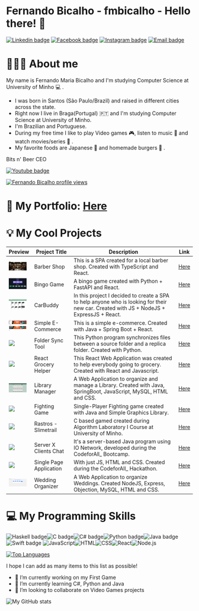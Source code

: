 # Fernando Bicalho - fmbicalho - Hello there! 👋

[![Linkedin badge](https://img.shields.io/badge/LinkedIn-0077B5?style=for-the-badge&logo=linkedin&logoColor=white)](https://www.linkedin.com/in/fernando-m-bicalho)
[![Facebook badge](https://img.shields.io/badge/Facebook-1877F2?style=for-the-badge&logo=facebook&logoColor=white)](https://www.facebook.com/fernandombicalho)
[![Instagram badge](https://img.shields.io/badge/-@fmbicalho-purple?style=for-the-badge&logo=Instagram&logoColor=white)](https://www.instagram.com/fmbicalho/)
[![Email badge](https://img.shields.io/badge/-fernando_bicalho-c71610?style=for-the-badge&logo=Gmail&logoColor=white)](mailto:fernando_bicalho@ymail.com)

# 🧑🏻‍💻 About me

My name is Fernando Maria Bicalho and I'm studying Computer Science at University of Minho 💻 . 

- I was born in Santos (São Paulo/Brazil) and raised in different cities across the state.
- Right now I live in Braga(Portugal) 🇵🇹 and I'm studying Computer Science at University of Minho.
- I'm Brazilian and Portuguese.
- During my free time I like to play Video games 🎮, listen to music 🎵 and watch movies/series 🍿 .
- My favorite foods are Japanese 🍣 and homemade burgers 🍔 .

Bits n' Beer CEO

[![Youtube badge](https://img.shields.io/badge/YouTube-FF0000?style=for-the-badge&logo=youtube&logoColor=white)](https://www.youtube.com/c/BitsnBeer)
 
[![Fernando Bicalho profile views](https://u8views.com/api/v1/github/profiles/22182187/views/day-week-month-total-count.svg)](https://u8views.com/github/fmbicalho)  

# 📁 My Portfolio:  [Here](https://bicalhos-portfolio.netlify.app/)  

# 💡 My Cool Projects

| Preview | Project Title | Description | Link |
|---------|---------------|-------------|------|
|<img src="https://github.com/fmbicalho/Portfolio2.0/blob/main/public/images/barber-shop.png" width="48">| Barber Shop | This is a SPA created for a local barber shop. Created with TypeScript and React. | [Here](https://barbershop2024.netlify.app) |
|<img src="https://github.com/fmbicalho/Portfolio2.0/blob/main/public/images/bingo.png" width="48">| Bingo Game | A bingo game created with Python + FastAPI and React. | [Here](https://github.com/fmbicalho/miniBingo/tree/main/anotherBingoGame) |
|<img src="https://github.com/fmbicalho/Portfolio2.0/blob/main/public/images/carbuddy-app.png" width="48">| CarBuddy | In this project I decided to create a SPA to help anyone who is looking for their new car. Created with JS + NodeJS + ExpressJS + React. | [Here](https://github.com/fmbicalho/CarBuddy) |
|<img src="https://github.com/fmbicalho/Portfolio2.0/blob/main/public/images/e-commerce.png" width="48">| Simple E-Commerce | This is a simple e-commerce. Created with Java + Spring Boot + React. | [Here](https://github.com/fmbicalho/Simple-E-Commerce) |
|<img src="https://cdn.icon-icons.com/icons2/1381/PNG/512/freefilesync_93716.png" width="48">| Folder Sync Tool | This Python program synchronizes files between a source folder and a replica folder. Created with Python. | [Here](https://github.com/fmbicalho/python_folder_sync) |
|<img src="https://www.instacart.com/assets/beetstrap/brand/2022/carrotlogo-1286c257354036d178c09e815906198eb7f012b8cdc4f6f8ec86d3e64d799a5b.png" width="48">| React Grocery Helper | This React Web Application was created to help everybody going to grocery. Created with React and Javascript. | [Here](https://github.com/fmbicalho/React-Grocery-Helper) |
|<img src="https://github.com/fmbicalho/LibraryManager/blob/main/src/main/resources/static/images/Home.png" width="48">| Library Manager | A Web Application to organize and manage a Library. Created with Java, SpringBoot, JavaScript, MySQL, HTML and CSS. | [Here](https://github.com/fmbicalho/LibraryManager/tree/main) |
|<img src="https://github.com/user-attachments/assets/2f9a34d4-b16b-4f74-bbe1-487094810cf1" width="48">| Fighting Game | Single-Player Fighting game created with Java and Simple Graphics Library. | [Here](https://github.com/fmbicalho/GameJam) |
|<img src="https://cf.geekdo-images.com/tYxS-l2Z8FkehH7eIQFY9A__opengraph/img/jA27SaLhCBZqH0zmZq-fhh-9nBY=/fit-in/1200x630/filters:strip_icc()/pic332409.jpg" width="48">| Rastros - Slimetrail | C based gamed created during Algorithm Laboratory I Course at University of Minho. | [Here](https://github.com/Alef-Keuffer/uminho.la1.rastos-c) |
|<img src="https://github.com/user-attachments/assets/bc4f9c8a-5530-4e18-a0d3-c0957676fb4a" width="48">| Server X Clients Chat | It's a server-based Java program using IO Network, developed during the CodeforAll_ Bootcamp. | [Here](https://github.com/fmbicalho/Online_Chat_in_Java.git) |
|<img src="https://encrypted-tbn0.gstatic.com/images?q=tbn:ANd9GcTaLGGazNffuwsJ1uVQIMd031guhotbnXFEow&s" width="48">| Single Page Application | With just JS, HTML and CSS. Created during the CodeforAll_ Hackathon. | [Here](https://github.com/fmbicalho/race4life) |
|<img src="https://github.com/fmbicalho/weddingOrganizerWithNodeJS/blob/main/src/images/home.png" width="48">| Wedding Organizer | A Web Application to organize Weddings. Created NodeJS, Express, Objection, MySQL, HTML and CSS. | [Here](https://github.com/fmbicalho/weddingOrganizerWithNodeJS) |

# 💻 My Programming Skills

![Haskell badge](https://img.shields.io/badge/Haskell-5e5086?style=for-the-badge&logo=haskell&logoColor=white)![C badge](https://img.shields.io/badge/C-00599C?style=for-the-badge&logo=c&logoColor=white)![C# badge](https://img.shields.io/badge/C%23-239120?style=for-the-badge&logo=c-sharp&logoColor=white)![Python badge](https://img.shields.io/badge/Python-3776AB?style=for-the-badge&logo=python&logoColor=white)![Java badge](https://img.shields.io/badge/Java-ED8B00?style=for-the-badge&logo=java&logoColor=white)![Swift badge](https://img.shields.io/badge/Swift-FA7343?style=for-the-badge&logo=swift&logoColor=white)
![JavaScript](https://img.shields.io/badge/JavaScript-F7DF1E?style=for-the-badge&logo=javascript&logoColor=black)![HTML](https://img.shields.io/badge/HTML5-E34F26?style=for-the-badge&logo=html5&logoColor=white)![CSS](https://img.shields.io/badge/CSS3-1572B6?style=for-the-badge&logo=css3&logoColor=white)![React](https://img.shields.io/badge/React-20232A?style=for-the-badge&logo=react&logoColor=61DAFB)![Node.js](https://img.shields.io/badge/Node.js-43853D?style=for-the-badge&logo=node.js&logoColor=white)


[![Top Languages](https://github-readme-stats.vercel.app/api/top-langs/?username=fmbicalho&layout=compact&theme=dracula&hide_border=true)](https://github.com/anuraghazra/github-readme-stats)  

I hope I can add as many items to this list as possible!

- 🔭 I’m currently working on my First Game
- 🌱 I’m currently learning C#, Python and Java
- 👯 I’m looking to collaborate on Video Games projects

![My GitHub stats](https://github-readme-stats.vercel.app/api?username=fmbicalho&count_private=true&show_icons=true&theme=dracula&hide=contribs&hide_border=true)
